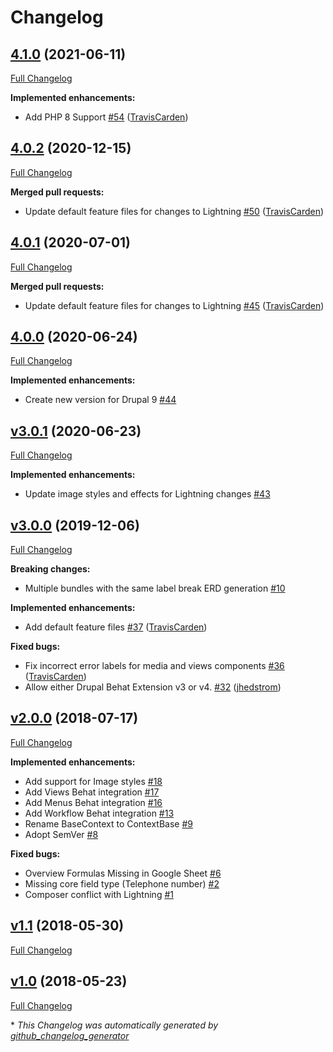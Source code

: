 # Changelog

## [4.1.0](https://github.com/acquia/drupal-spec-tool/tree/4.1.0) (2021-06-11)

[Full Changelog](https://github.com/acquia/drupal-spec-tool/compare/4.0.2...4.1.0)

**Implemented enhancements:**

- Add PHP 8 Support [\#54](https://github.com/acquia/drupal-spec-tool/pull/54) ([TravisCarden](https://github.com/TravisCarden))

## [4.0.2](https://github.com/acquia/drupal-spec-tool/tree/4.0.2) (2020-12-15)

[Full Changelog](https://github.com/acquia/drupal-spec-tool/compare/4.0.1...4.0.2)

**Merged pull requests:**

- Update default feature files for changes to Lightning [\#50](https://github.com/acquia/drupal-spec-tool/pull/50) ([TravisCarden](https://github.com/TravisCarden))

## [4.0.1](https://github.com/acquia/drupal-spec-tool/tree/4.0.1) (2020-07-01)

[Full Changelog](https://github.com/acquia/drupal-spec-tool/compare/4.0.0...4.0.1)

**Merged pull requests:**

- Update default feature files for changes to Lightning [\#45](https://github.com/acquia/drupal-spec-tool/pull/45) ([TravisCarden](https://github.com/TravisCarden))

## [4.0.0](https://github.com/acquia/drupal-spec-tool/tree/4.0.0) (2020-06-24)

[Full Changelog](https://github.com/acquia/drupal-spec-tool/compare/v3.0.1...4.0.0)

**Implemented enhancements:**

- Create new version for Drupal 9 [\#44](https://github.com/acquia/drupal-spec-tool/issues/44)

## [v3.0.1](https://github.com/acquia/drupal-spec-tool/tree/v3.0.1) (2020-06-23)

[Full Changelog](https://github.com/acquia/drupal-spec-tool/compare/v3.0.0...v3.0.1)

**Implemented enhancements:**

- Update image styles and effects for Lightning changes [\#43](https://github.com/acquia/drupal-spec-tool/issues/43)

## [v3.0.0](https://github.com/acquia/drupal-spec-tool/tree/v3.0.0) (2019-12-06)

[Full Changelog](https://github.com/acquia/drupal-spec-tool/compare/v2.0.0...v3.0.0)

**Breaking changes:**

- Multiple bundles with the same label break ERD generation [\#10](https://github.com/acquia/drupal-spec-tool/issues/10)

**Implemented enhancements:**

- Add default feature files [\#37](https://github.com/acquia/drupal-spec-tool/pull/37) ([TravisCarden](https://github.com/TravisCarden))

**Fixed bugs:**

- Fix incorrect error labels for media and views components [\#36](https://github.com/acquia/drupal-spec-tool/pull/36) ([TravisCarden](https://github.com/TravisCarden))
- Allow either Drupal Behat Extension v3 or v4. [\#32](https://github.com/acquia/drupal-spec-tool/pull/32) ([jhedstrom](https://github.com/jhedstrom))

## [v2.0.0](https://github.com/acquia/drupal-spec-tool/tree/v2.0.0) (2018-07-17)

[Full Changelog](https://github.com/acquia/drupal-spec-tool/compare/v1.1...v2.0.0)

**Implemented enhancements:**

- Add support for Image styles [\#18](https://github.com/acquia/drupal-spec-tool/issues/18)
- Add Views Behat integration [\#17](https://github.com/acquia/drupal-spec-tool/issues/17)
- Add Menus Behat integration [\#16](https://github.com/acquia/drupal-spec-tool/issues/16)
- Add Workflow Behat integration [\#13](https://github.com/acquia/drupal-spec-tool/issues/13)
- Rename BaseContext to ContextBase [\#9](https://github.com/acquia/drupal-spec-tool/issues/9)
- Adopt SemVer [\#8](https://github.com/acquia/drupal-spec-tool/issues/8)

**Fixed bugs:**

- Overview Formulas Missing in Google Sheet [\#6](https://github.com/acquia/drupal-spec-tool/issues/6)
- Missing core field type \(Telephone number\) [\#2](https://github.com/acquia/drupal-spec-tool/issues/2)
- Composer conflict with Lightning [\#1](https://github.com/acquia/drupal-spec-tool/issues/1)

## [v1.1](https://github.com/acquia/drupal-spec-tool/tree/v1.1) (2018-05-30)

[Full Changelog](https://github.com/acquia/drupal-spec-tool/compare/v1.0...v1.1)

## [v1.0](https://github.com/acquia/drupal-spec-tool/tree/v1.0) (2018-05-23)

[Full Changelog](https://github.com/acquia/drupal-spec-tool/compare/3e221aaa39bf705df13eeb3f56a2b1f02df9e25c...v1.0)



\* *This Changelog was automatically generated by [github_changelog_generator](https://github.com/github-changelog-generator/github-changelog-generator)*
